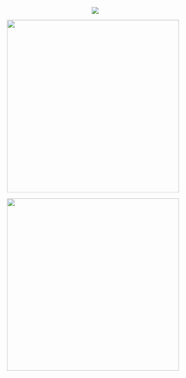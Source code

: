 <p align="center">
<!--   <a href="https://stackoverflow.com/users/11213030/fernando-mellone">
    <img src="https://github-readme-stats.vercel.app/api?username=fermellone&theme=react&show_icons=true&custom_title=Fernando%27s+GitHub+stats&layout=compact" width="394" />
  </a> -->
<!--  languages by percentage  -->
  <img style="margin-left:10px;" src="https://github-readme-stats.vercel.app/api/top-langs/?username=fermellone&theme=react&line_height=40&hide=css&size_weight=0.5&count_weight=0.5&layout=compact"/>
</p>
<!-- languages by time -->
<!-- <p align="center">
    <img src="https://github-readme-stats.vercel.app/api/wakatime?username=fermellone&theme=react&layout=compact&hide_title=true" style="margin-left: auto; margin-right:auto;">
</p> -->
<p align="center">
  <img width="400px" height="auto" src="https://wakatime.com/badge/user/bb2d9622-afc2-46d1-8419-83bf85310a32.svg">
</p>
<!-- Stack overflow -->
<p align="center">
  <a href="https://stackoverflow.com/users/11213030/fernando-mellone">
    <img src="https://stackoverflow-badge.vercel.app/?userID=11213030" width="400" />
  </a>
</p>
